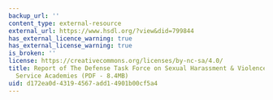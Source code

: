 ```yaml
---
backup_url: ''
content_type: external-resource
external_url: https://www.hsdl.org/?view&did=799844
has_external_licence_warning: true
has_external_license_warning: true
is_broken: ''
license: https://creativecommons.org/licenses/by-nc-sa/4.0/
title: Report of The Defense Task Force on Sexual Harassment & Violence at the Military
  Service Academies (PDF - 8.4MB)
uid: d172ea0d-4319-4567-add1-4901b00cf5a4
---
```

